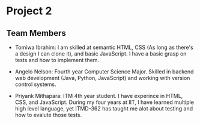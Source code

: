 # Project 2

## Team Members

* Tomiwa Ibrahim: I am skilled at semantic HTML, CSS (As long as there's a
  design I can clone it), and basic JavaScript. I have a basic grasp on tests
  and how to implement them.

* Angelo Nelson: Fourth year Computer Science Major. Skilled in backend web
  development (Java, Python, JavaScript) and working with version control systems.

* Priyank Mithapara: ITM 4th year student. I have experince in HTML, CSS, and JavaScript. During my four years at IIT, I have learned multiple high level language, yet ITMD-362 has taught me alot about testing and how to evalute those tests.
